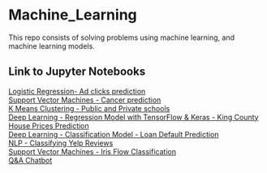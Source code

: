 # Machine_Learning
This repo consists of solving problems using machine learning, and machine learning models.

## Link to Jupyter Notebooks
[Logistic Regression- Ad clicks prediction](https://datalore.jetbrains.com/notebook/vk4OBtbBjjxxbom1Vcwq7i/vLJDFrGG8bYYLR6Gc6AKHs)
<br>
[Support Vector Machines - Cancer prediction](https://datalore.jetbrains.com/notebook/vk4OBtbBjjxxbom1Vcwq7i/SAlPZOEztBKmj8PVYGWUlu)
<br>
[K Means Clustering - Public and Private schools](https://datalore.jetbrains.com/notebook/vk4OBtbBjjxxbom1Vcwq7i/vXhYtd7HufaGR3v2vZsA7I)
<br>
[Deep Learning - Regression Model with TensorFlow & Keras - King County House Prices Prediction](https://datalore.jetbrains.com/notebook/vk4OBtbBjjxxbom1Vcwq7i/jXYpvIX02wRFW1FgjI3fAW)
<br>
[Deep Learning - Classification Model - Loan Default Prediction](https://colab.research.google.com/drive/1jxqdWVxfV7sJvTkzGTcOIVfW0PzaZ7VG?usp=sharing)
<br>
[NLP - Classifying Yelp Reviews](https://datalore.jetbrains.com/notebook/vk4OBtbBjjxxbom1Vcwq7i/z6804XQvMVCWACdQC3b72e)
<br>
[Support Vector Machines - Iris Flow Classification](https://datalore.jetbrains.com/notebook/vk4OBtbBjjxxbom1Vcwq7i/W6LfkENxGNYL55y8tgyDbw)
<br>
[Q&A Chatbot](https://datalore.jetbrains.com/notebook/vk4OBtbBjjxxbom1Vcwq7i/otVFKESM9oklMRc77FrlG8)
